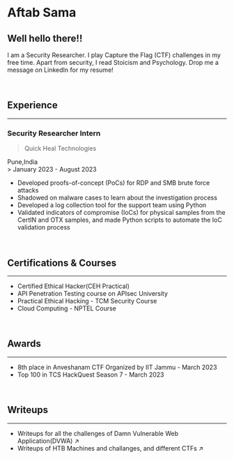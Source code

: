 
<br />

# Aftab Sama

## Well hello there!!

I am a Security Researcher. I play Capture the Flag (CTF) challenges in my free time. Apart from security, I read Stoicism and Psychology. Drop me a message on LinkedIn for my resume!

<br />

## Experience

--------

### Security Researcher Intern

> Quick Heal Technologies  
<nav>Pune,India</nav>
> January 2023 - August 2023

- Developed proofs-of-concept (PoCs) for RDP and SMB brute force attacks
- Shadowed on malware cases to learn about the investigation process
- Developed a log collection tool for the support team using Python
- Validated indicators of compromise (IoCs) for physical samples from the CertIN and OTX samples, and made 
Python scripts to automate the IoC validation process

<br />

## Certifications & Courses

------

- Certified Ethical Hacker(CEH Practical)
- API Penetration Testing course on APIsec University
- Practical Ethical Hacking - TCM Security Course 
- Cloud Computing - NPTEL Course

<br />

## Awards

-------------

- 8th place in Anveshanam CTF Organized by IIT Jammu - March 2023
- Top 100 in TCS HackQuest Season 7 - March 2023

<br />

## Writeups

-----------

- Writeups for all the challenges of Damn Vulnerable Web Application(DVWA)<a target="_blank" herf="https://github.com/Aftab700/DVWA-Writeup"> :arrow_upper_right: </a> 
- Writeups of HTB Machines and challanges, and different CTFs<a target="_blank" herf="https://github.com/Aftab700/Writeups"> :arrow_upper_right: </a> 



